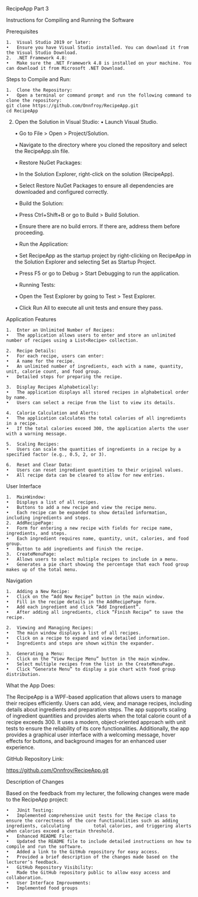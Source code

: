 RecipeApp Part 3

Instructions for Compiling and Running the Software

Prerequisites

	1.	Visual Studio 2019 or later:
	•	Ensure you have Visual Studio installed. You can download it from the Visual Studio Download.
	2.	.NET Framework 4.8:
	•	Make sure the .NET Framework 4.8 is installed on your machine. You can download it from Microsoft .NET Download.

Steps to Compile and Run:

	1.	Clone the Repository:
	•	Open a terminal or command prompt and run the following command to clone the repository:
 	git clone https://github.com/Onnfroy/RecipeApp.git
	cd RecipeApp
 2.	Open the Solution in Visual Studio:
	•	Launch Visual Studio.

	•	Go to File > Open > Project/Solution.

	•	Navigate to the directory where you cloned the repository and select the RecipeApp.sln file.

	•	Restore NuGet Packages:

	•	In the Solution Explorer, right-click on the solution (RecipeApp).

	•	Select Restore NuGet Packages to ensure all dependencies are downloaded and configured correctly.

	•	Build the Solution:

	•	Press Ctrl+Shift+B or go to Build > Build Solution.

	•	Ensure there are no build errors. If there are, address them before proceeding.

	•	Run the Application:

	•	Set RecipeApp as the startup project by right-clicking on RecipeApp in the Solution Explorer and selecting Set as Startup Project.

	•	Press F5 or go to Debug > Start Debugging to run the application.

	•	Running Tests:

	•	Open the Test Explorer by going to Test > Test Explorer.

	•	Click Run All to execute all unit tests and ensure they pass.

Application Features

	1.	Enter an Unlimited Number of Recipes:
	•	The application allows users to enter and store an unlimited number of recipes using a List<Recipe> collection.
 
	2.	Recipe Details:
	•	For each recipe, users can enter:
	•	A name for the recipe.
	•	An unlimited number of ingredients, each with a name, quantity, unit, calorie count, and food group.
	•	Detailed steps for preparing the recipe.
 
	3.	Display Recipes Alphabetically:
	•	The application displays all stored recipes in alphabetical order by name.
	•	Users can select a recipe from the list to view its details.
 
	4.	Calorie Calculation and Alerts:
	•	The application calculates the total calories of all ingredients in a recipe.
	•	If the total calories exceed 300, the application alerts the user with a warning message.
 
	5.	Scaling Recipes:
	•	Users can scale the quantities of ingredients in a recipe by a specified factor (e.g., 0.5, 2, or 3).
 
	6.	Reset and Clear Data:
	•	Users can reset ingredient quantities to their original values.
	•	All recipe data can be cleared to allow for new entries.

User Interface

	1.	MainWindow:
	•	Displays a list of all recipes.
	•	Buttons to add a new recipe and view the recipe menu.
	•	Each recipe can be expanded to show detailed information, including ingredients and steps.
	2.	AddRecipePage:
	•	Form for entering a new recipe with fields for recipe name, ingredients, and steps.
	•	Each ingredient requires name, quantity, unit, calories, and food group.
	•	Button to add ingredients and finish the recipe.
	3.	CreateMenuPage:
	•	Allows users to select multiple recipes to include in a menu.
	•	Generates a pie chart showing the percentage that each food group makes up of the total menu.

Navigation

	1.	Adding a New Recipe:
	•	Click on the “Add New Recipe” button in the main window.
	•	Fill in the recipe details in the AddRecipePage form.
	•	Add each ingredient and click “Add Ingredient”.
	•	After adding all ingredients, click “Finish Recipe” to save the recipe.
 
	2.	Viewing and Managing Recipes:
	•	The main window displays a list of all recipes.
	•	Click on a recipe to expand and view detailed information.
	•	Ingredients and steps are shown within the expander.
 
	3.	Generating a Menu:
	•	Click on the “View Recipe Menu” button in the main window.
	•	Select multiple recipes from the list in the CreateMenuPage.
	•	Click “Generate Menu” to display a pie chart with food group distribution.

What the App Does:

The RecipeApp is a WPF-based application that allows users to manage their recipes efficiently. Users can add, view, and manage recipes, including details about ingredients and preparation steps. The app supports scaling of ingredient quantities and provides alerts when the total calorie count of a recipe exceeds 300. It uses a modern, object-oriented approach with unit tests to ensure the reliability of its core functionalities. Additionally, the app provides a graphical user interface with a welcoming message, hover effects for buttons, and background images for an enhanced user experience.

GitHub Repository Link:

https://github.com/Onnfroy/RecipeApp.git

Description of Changes

Based on the feedback from my lecturer, the following changes were made to the RecipeApp project:

	•	JUnit Testing:
	•	Implemented comprehensive unit tests for the Recipe class to ensure the correctness of the core functionalities such as adding ingredients, calculating 		total calories, and triggering alerts when calories exceed a certain threshold.
	•	Enhanced README File:
	•	Updated the README file to include detailed instructions on how to compile and run the software.
	•	Added a link to the GitHub repository for easy access.
	•	Provided a brief description of the changes made based on the lecturer’s feedback.
	•	GitHub Repository Visibility:
	•	Made the GitHub repository public to allow easy access and collaboration.
	•	User Interface Improvements:
	•	Implemented food groups



